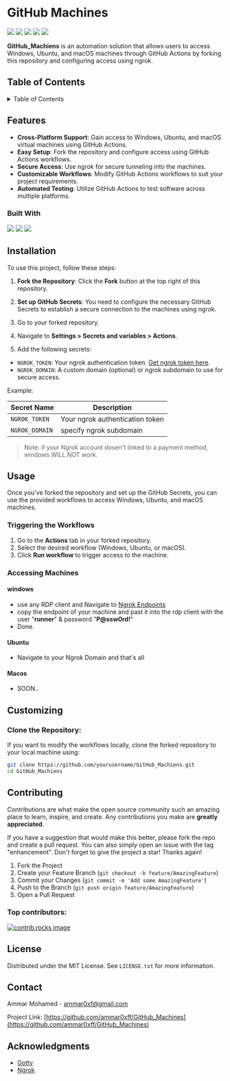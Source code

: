 # GitHub Machines


<p>
  <img src="https://img.shields.io/github/contributors/ammar0xff/GitHub_Machines.svg?style=for-the-badge&color=red" />
  <img src="https://img.shields.io/github/forks/ammar0xff/GitHub_Machines.svg?style=for-the-badge&color=red" />
  <img src="https://img.shields.io/github/stars/ammar0xff/GitHub_Machines?style=for-the-badge&color=red" />
  <img src="https://img.shields.io/github/issues/ammar0xff/GitHub_Machines.svg?style=for-the-badge&color=red" />
  <img src="https://img.shields.io/github/license/ammar0xff/GitHub_Machines?style=for-the-badge&color=red">
</p>

**GitHub_Machiens** is an automation solution that allows users to access Windows, Ubuntu, and macOS machines through
GitHub Actions by forking this repository and configuring access using ngrok.


## Table of Contents

<!-- TABLE OF CONTENTS -->
<details>
  <summary>Table of Contents</summary>
  <ol>
    <li><a href="#features">Features</a>
    <li><a href="#built-With">Built With</a>
    <li><a href="#installation">Installation</a>
    <li><a href="#usage">Usage</a>
      <ul>
        <li><a href="#triggering-the-workflows">Triggering the Workflows</a></li>
        <li><a href="#accessing-machines">Accessing Machines</a>
          <ul>
            <li><a href="#windows">Window</a></li>
            <li><a href="#ubuntu">Ubuntu</a></li>
            <li><a href="#macos">Macos</a></li>
          </ul>
        </li>
      </ul>
    </li>
    <li><a href="#customizing">Customizing</a></li>
    <li><a href="#contributing">Contributing</a></li>
    <li><a href="#license">License</a></li>
    <li><a href="#contact">Contact</a></li>
    <li><a href="#acknowledgments">Acknowledgments</a></li>
  </ol>
</details>



## Features
- **Cross-Platform Support**: Gain access to Windows, Ubuntu, and macOS virtual machines using GitHub Actions.
- **Easy Setup**: Fork the repository and configure access using GitHub Actions workflows.
- **Secure Access**: Use ngrok for secure tunneling into the machines.
- **Customizable Workflows**: Modify GitHub Actions workflows to suit your project requirements.
- **Automated Testing**: Utilize GitHub Actions to test software across multiple platforms.




### Built With

<p>
<img src="https://img.shields.io/badge/github%20actions-%232671E5.svg?style=for-the-badge&logo=githubactions&logoColor=white" />
<img src="https://img.shields.io/badge/GNU%20Bash-4EAA25?style=for-the-badge&logo=GNU%20Bash&logoColor=white" />
<img src="https://img.shields.io/badge/Windows%20Terminal-%234D4D4D.svg?style=for-the-badge&logo=windows-terminal&logoColor=white"/>
</p>



## Installation

To use this project, follow these steps:

1. **Fork the Repository**:
Click the **Fork** button at the top right of this repository.

2. **Set up GitHub Secrets**:
You need to configure the necessary GitHub Secrets to establish a secure connection to the machines using ngrok.

1. Go to your forked repository.
2. Navigate to **Settings > Secrets and variables > Actions**.
3. Add the following secrets:
- `NGROK_TOKEN`: Your ngrok authentication token. [Get ngrok token here](https://ngrok.com).
- `NGROK_DOMAIN`: A custom domain (optional) or ngrok subdomain to use for secure access.

Example:

| Secret Name | Description |
|----------------|-------------------------------------|
| `NGROK_TOKEN`  | Your ngrok authentication token |
| `NGROK_DOMAIN` | specify ngrok subdomain         |

> Note: if your Ngrok account dosen't linked to a payment method, windows WILL NOT work.

## Usage

Once you've forked the repository and set up the GitHub Secrets, you can use the provided workflows to access Windows,
Ubuntu, and macOS machines.

### Triggering the Workflows

1. Go to the **Actions** tab in your forked repository.
2. Select the desired workflow (Windows, Ubuntu, or macOS).
3. Click **Run workflow** to trigger access to the machine.

### Accessing Machines

#### **windows**
- use any RDP client and Navigate to [Ngrok Endpoints](https://dashboard.ngrok.com/cloud-edge/endpoints)
- copy the endpoint of your machine and past it into the rdp client with the user "**runner**" & password
"**P@ssw0rd!**"
- Done.
#### **Ubuntu**
- Navigate to your Ngrok Domain and that's all
#### **Macos**
- SOON..


## Customizing

### Clone the Repository:
If you want to modify the workflows locally, clone the forked repository to your local machine using:

```bash
git clone https://github.com/yourusername/GitHub_Machiens.git
cd GitHub_Machiens
```

<!-- CONTRIBUTING -->
## Contributing

Contributions are what make the open source community such an amazing place to learn, inspire, and create. Any
contributions you make are **greatly appreciated**.

If you have a suggestion that would make this better, please fork the repo and create a pull request. You can also
simply open an issue with the tag "enhancement".
Don't forget to give the project a star! Thanks again!

1. Fork the Project
2. Create your Feature Branch (`git checkout -b feature/AmazingFeature`)
3. Commit your Changes (`git commit -m 'Add some AmazingFeature'`)
4. Push to the Branch (`git push origin feature/AmazingFeature`)
5. Open a Pull Request


### Top contributors:

<a href="https://github.com/ammar0xff/GitHub_Machines/graphs/contributors">
  <img src="https://contrib.rocks/image?repo=ammar0xff/GitHub_Machines" alt="contrib.rocks image" />
</a>



<!-- LICENSE -->
## License

Distributed under the MIT License. See `LICENSE.txt` for more information.




<!-- CONTACT -->
## Contact

Ammar Mohamed - ammar0xf@gmail.com

Project Link: [https://github.com/ammar0xff/GitHub_Machines](https://github.com/ammar0xff/GitHub_Machines)




<!-- ACKNOWLEDGMENTS -->
## Acknowledgments

* [Gotty](https://github.com/yudai/gotty)
* [Ngrok](https://ngrok.com/)
